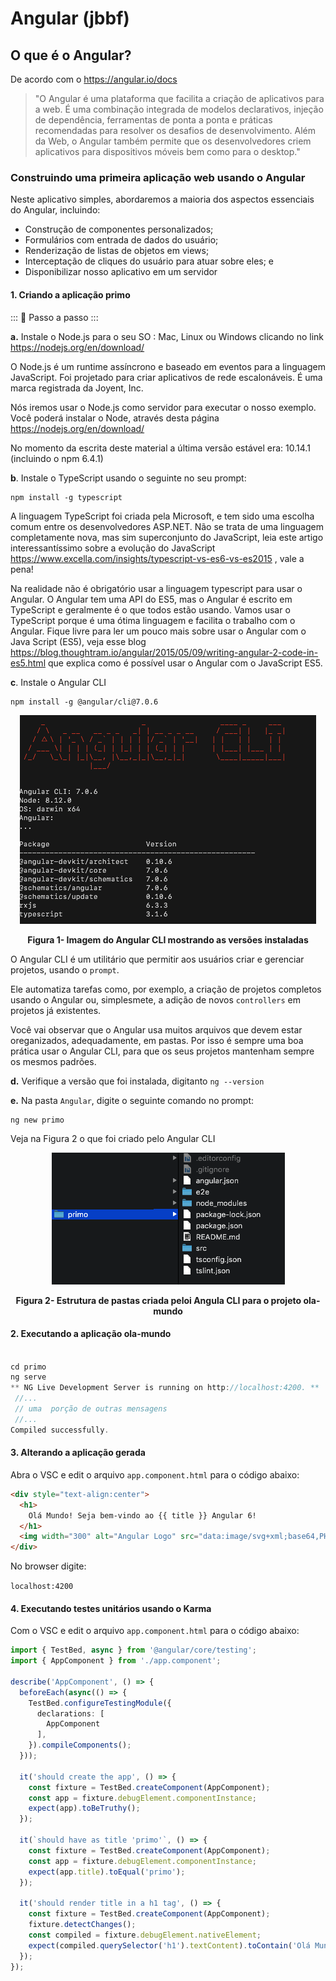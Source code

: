 # Angular (jbbf)
## O que é o Angular?

De acordo com o https://angular.io/docs 

> "O Angular é uma plataforma que facilita a criação de aplicativos para a web. É uma combinação integrada de modelos declarativos, injeção de dependência, ferramentas de ponta a ponta e práticas recomendadas para resolver os desafios de desenvolvimento. Além da Web, o Angular também permite que os desenvolvedores criem aplicativos  para  dispositivos móveis bem como para o desktop." 
### Construindo uma primeira aplicação web usando o Angular

Neste aplicativo simples, abordaremos a maioria dos aspectos essenciais do Angular, incluindo:
- Construção de componentes personalizados;
- Formulários com entrada de dados do usuário;
- Renderização de listas de objetos em views;
- Interceptação de cliques do usuário para atuar sobre eles; e 
- Disponibilizar nosso aplicativo em um servidor

#### 1. Criando a aplicação primo 



::: :walking: Passo a passo :::

**a.** Instale o Node.js para o seu SO : Mac, Linux ou Windows clicando no link https://nodejs.org/en/download/

O Node.js é um runtime assíncrono e baseado em eventos para a linguagem JavaScript. Foi projetado para criar aplicativos de rede escalonáveis. É uma marca registrada da Joyent, Inc.

Nós iremos usar o Node.js como servidor para executar o nosso exemplo.
Você poderá instalar o Node, através desta página https://nodejs.org/en/download/

No momento da escrita deste material a última versão estável era: 10.14.1 (incluindo o npm 6.4.1)

**b**. Instale o TypeScript usando o seguinte no seu prompt:

```
npm install -g typescript
```

A linguagem TypeScript foi criada pela Microsoft, e tem sido uma escolha comum entre os desenvolvedores ASP.NET. Não se trata de uma linguagem completamente nova, mas sim superconjunto do JavaScript, leia este artigo interessantíssimo sobre a evolução do JavaScript https://www.excella.com/insights/typescript-vs-es6-vs-es2015 , vale a pena!

Na realidade não é obrigatório usar a linguagem typescript para usar o Angular. O Angular tem uma API do ES5, mas o Angular é escrito em TypeScript e geralmente é o que todos estão usando. Vamos usar o TypeScript  porque é uma ótima linguagem e facilita o trabalho com o Angular. 
Fique livre para ler um pouco mais sobre usar o Angular com o Java Script (ES5), veja esse blog https://blog.thoughtram.io/angular/2015/05/09/writing-angular-2-code-in-es5.html que explica como é possível usar o Angular com o JavaScript ES5.

**c**. Instale o Angular CLI

```
npm install -g @angular/cli@7.0.6
```
<p align="center">
  <img src="imagens/AnglularCli.png" alt="Imagem do Angula CLI">
</p>
<p align="center">
   <strong>Figura 1- Imagem do Angular CLI mostrando as versões instaladas</strong> 
</p>

O Angular CLI é um utilitário que permitir aos usuários criar e gerenciar projetos, usando o `prompt`. 

Ele automatiza tarefas como, por exemplo, a criação de projetos completos usando o Angular ou, simplesmete, a adição de novos `controllers` em projetos já existentes. 

Você vai observar que o Angular usa muitos arquivos que devem estar oreganizados, adequadamente, em pastas. Por isso é sempre uma boa prática usar o Angular CLI, para que os seus projetos mantenham sempre os mesmos padrões.

**d.** Verifique a versão que foi instalada, digitanto `ng --version`


**e.** Na pasta `Angular`, digite o seguinte comando no prompt: 

```
ng new primo
```
Veja na Figura 2 o que foi criado pelo Angular CLI

<p align="center">
  <img src="imagens/EstruturaDePastas.png" alt="Estrutura de pastas criada peloi Angula CLI">
</p>
<p align="center">
   <strong>Figura 2- Estrutura de pastas criada peloi Angula CLI para o projeto ola-mundo</strong> 
</p>

#### 2. Executando a aplicação ola-mundo 

``` java

cd primo
ng serve
** NG Live Development Server is running on http://localhost:4200. **
 //...
 // uma  porção de outras mensagens
 //...
Compiled successfully.

```
#### 3. Alterando a aplicação gerada 

Abra o VSC e edit o arquivo `app.component.html` para o código abaixo:


```html
<div style="text-align:center">
  <h1>
    Olá Mundo! Seja bem-vindo ao {{ title }} Angular 6!
  </h1>
  <img width="300" alt="Angular Logo" src="data:image/svg+xml;base64,PHN2ZyB4bWxucz0iaHR0cDovL3d3dy53My5vcmcvMjAwMC9zdmciIHZpZXdCb3g9IjAgMCAyNTAgMjUwIj4KICAgIDxwYXRoIGZpbGw9IiNERDAwMzEiIGQ9Ik0xMjUgMzBMMzEuOSA2My4ybDE0LjIgMTIzLjFMMTI1IDIzMGw3OC45LTQzLjcgMTQuMi0xMjMuMXoiIC8+CiAgICA8cGF0aCBmaWxsPSIjQzMwMDJGIiBkPSJNMTI1IDMwdjIyLjItLjFWMjMwbDc4LjktNDMuNyAxNC4yLTEyMy4xTDEyNSAzMHoiIC8+CiAgICA8cGF0aCAgZmlsbD0iI0ZGRkZGRiIgZD0iTTEyNSA1Mi4xTDY2LjggMTgyLjZoMjEuN2wxMS43LTI5LjJoNDkuNGwxMS43IDI5LjJIMTgzTDEyNSA1Mi4xem0xNyA4My4zaC0zNGwxNy00MC45IDE3IDQwLjl6IiAvPgogIDwvc3ZnPg==">
</div>
```
No browser digite: 

`localhost:4200`

#### 4. Executando testes unitários usando o Karma

Com o VSC e edit o arquivo `app.component.html` para o código abaixo:

```TypeScript
import { TestBed, async } from '@angular/core/testing';
import { AppComponent } from './app.component';

describe('AppComponent', () => {
  beforeEach(async(() => {
    TestBed.configureTestingModule({
      declarations: [
        AppComponent
      ],
    }).compileComponents();
  }));

  it('should create the app', () => {
    const fixture = TestBed.createComponent(AppComponent);
    const app = fixture.debugElement.componentInstance;
    expect(app).toBeTruthy();
  });

  it(`should have as title 'primo'`, () => {
    const fixture = TestBed.createComponent(AppComponent);
    const app = fixture.debugElement.componentInstance;
    expect(app.title).toEqual('primo');
  });

  it('should render title in a h1 tag', () => {
    const fixture = TestBed.createComponent(AppComponent);
    fixture.detectChanges();
    const compiled = fixture.debugElement.nativeElement;
    expect(compiled.querySelector('h1').textContent).toContain('Olá Mundo! Seja bem-vindo ao');
  });
});


```



